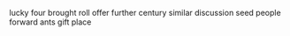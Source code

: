 lucky four brought roll offer further century similar discussion seed people forward ants gift place